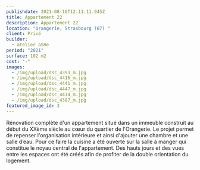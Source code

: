 ```yaml
---
publishdate: 2021-08-16T12:11:11.945Z
title: Appartement 22
description: Appartement 22
location: "Orangerie, Strasbourg (67) "
client: Privé
builder:
  - atelier aSHe
period: "2021"
surface: 102 m2
cost: "-"
images:
  - /img/upload/dsc_4393_m.jpg
  - /img/upload/dsc_4416_m.jpg
  - /img/upload/dsc_4441_m.jpg
  - /img/upload/dsc_4447_m.jpg
  - /img/upload/dsc_4414_m.jpg
  - /img/upload/dsc_4387_m.jpg
featured_image_id: 3
---
```

Rénovation complète d'un appartement situé dans un immeuble construit au début du XXème siècle au cœur du quartier de l'Orangerie. Le projet permet de repenser l'organisation intérieure et ainsi d'ajouter une chambre et une salle d’eau. Pour ce faire la cuisine a été ouverte sur la salle à manger qui constitue le noyau central de l'appartement. Des hauts jours et des vues entre les espaces ont été créés afin de profiter de la double orientation du logement.